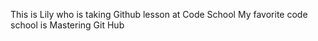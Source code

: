 This is Lily who is taking Github lesson at Code School 
My favorite code school is Mastering Git Hub